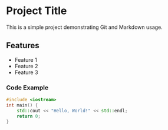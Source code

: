 # Project Title

This is a simple project demonstrating Git and Markdown usage.

## Features

- Feature 1
- Feature 2
- Feature 3

### Code Example

```cpp
#include <iostream>
int main() {
    std::cout << "Hello, World!" << std::endl;
    return 0;
}
